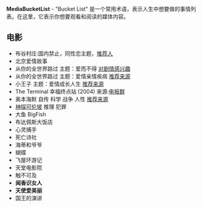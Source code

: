 **MediaBucketList** - "Bucket List" 是一个常用术语，表示人生中想要做的事情列表。在这里，它表示你想要观看和阅读的媒体内容。

## 电影

- 布谷村庄:国内禁止，同性恋主题，[推荐人](https://www.bilibili.com/video/BV1B5411Y719?t=764.9&p=7)
- 北京爱情故事
- 从你的全世界路过 主题：爱而不得 [对剧情感兴趣](https://www.bilibili.com/video/BV1Ra411t78N)
- 从你的全世界路过 主题：爱情亲情疾病 [推荐来源](https://www.bilibili.com/video/BV1mo4y1d7ei)
- 小王子 主题：爱情成长人生 [推荐来源](https://www.bilibili.com/video/BV1q14y1a7uz)
- The Terminal
  幸福终点站 (2004)
  来源:[电报群](https://t.me/iMovieTVShare/375)
- 奥本海默 自传 科学 战争 人性 [推荐来源](https://movie.douban.com/subject/35593344/)
- [神探可伦坡](https://huo720.com/sub/10555302) 推理 犯罪
- 大鱼 BigFish
- 布达佩斯大饭店
- 心灵捕手
- 死亡诗社
- 海蒂和爷爷
- 蝴蝶
- 飞屋环游记
- 天堂电影院
- 触不可及
- **闻香识女人**
- **天使爱美丽**
- 国王的演讲

